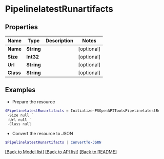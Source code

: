 # PipelinelatestRunartifacts
## Properties

Name | Type | Description | Notes
------------ | ------------- | ------------- | -------------
**Name** | **String** |  | [optional] 
**Size** | **Int32** |  | [optional] 
**Url** | **String** |  | [optional] 
**Class** | **String** |  | [optional] 

## Examples

- Prepare the resource
```powershell
$PipelinelatestRunartifacts = Initialize-PSOpenAPIToolsPipelinelatestRunartifacts  -Name null `
 -Size null `
 -Url null `
 -Class null
```

- Convert the resource to JSON
```powershell
$PipelinelatestRunartifacts | ConvertTo-JSON
```

[[Back to Model list]](../README.md#documentation-for-models) [[Back to API list]](../README.md#documentation-for-api-endpoints) [[Back to README]](../README.md)

